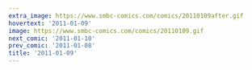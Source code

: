 ```yaml
---
extra_image: https://www.smbc-comics.com/comics/20110109after.gif
hovertext: '2011-01-09'
image: https://www.smbc-comics.com/comics/20110109.gif
next_comic: '2011-01-10'
prev_comic: '2011-01-08'
title: '2011-01-09'
---
```



